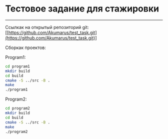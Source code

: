 Тестовое задание для стажировки
=======
-------
Ссылкак на открытый репозиторий git: [[https://github.com/Akumarus/test_task.git](https://github.com/Akumarus/test_task.git)]

Сборкак проектов:

Program1:
```sh
cd program1
mkdir build
cd build
cmake -S ../src -B .
make
./program1
```

Program2:
```sh
cd program2
mkdir build
cd build
cmake -S ../src -B .
make
./program2
```
